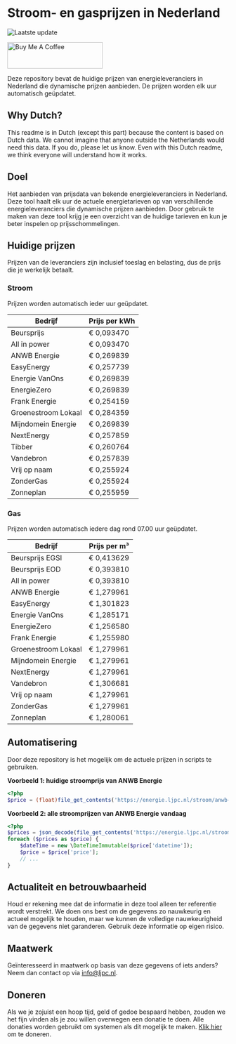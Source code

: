 # Stroom- en gasprijzen in Nederland

![Laatste update](https://img.shields.io/badge/laatste%20update-2025--06--24%2006%3A00%20CET-brightgreen)

<a href="https://www.buymeacoffee.com/Lars-" target="_blank"><img src="https://cdn.buymeacoffee.com/buttons/v2/default-orange.png" alt="Buy Me A Coffee" height="60" style="height: 60px !important;width: 217px !important;" ></a>

Deze repository bevat de huidige prijzen van energieleveranciers in Nederland die dynamische prijzen aanbieden. De prijzen worden elk uur automatisch geüpdatet.

## Why Dutch?

This readme is in Dutch (except this part) because the content is based on Dutch data. We cannot imagine that anyone outside the Netherlands would need this data. If you do, please let us know. Even with this Dutch readme, we think
everyone will understand how it works.

## Doel

Het aanbieden van prijsdata van bekende energieleveranciers in Nederland. Deze tool haalt elk uur de actuele energietarieven op van verschillende energieleveranciers die dynamische prijzen aanbieden. Door gebruik te maken van deze tool
krijg je een overzicht van de huidige tarieven en kun je beter inspelen op prijsschommelingen.

## Huidige prijzen

Prijzen van de leveranciers zijn inclusief toeslag en belasting, dus de prijs die je werkelijk betaalt.

### Stroom

Prijzen worden automatisch ieder uur geüpdatet.

 Bedrijf | Prijs per kWh 
---------|---------------
Beursprijs | € 0,093470
All in power | € 0,093470
ANWB Energie | € 0,269839
EasyEnergy | € 0,257739
Energie VanOns | € 0,269839
EnergieZero | € 0,269839
Frank Energie | € 0,254159
Groenestroom Lokaal | € 0,284359
Mijndomein Energie | € 0,269839
NextEnergy | € 0,257859
Tibber | € 0,260764
Vandebron | € 0,257839
Vrij op naam | € 0,255924
ZonderGas | € 0,255924
Zonneplan | € 0,255959


### Gas

Prijzen worden automatisch iedere dag rond 07.00 uur geüpdatet.

 Bedrijf | Prijs per m³ 
---------|--------------
Beursprijs EGSI | € 0,413629
Beursprijs EOD | € 0,393810
All in power | € 0,393810
ANWB Energie | € 1,279961
EasyEnergy | € 1,301823
Energie VanOns | € 1,285171
EnergieZero | € 1,256580
Frank Energie | € 1,255980
Groenestroom Lokaal | € 1,279961
Mijndomein Energie | € 1,279961
NextEnergy | € 1,279961
Vandebron | € 1,306681
Vrij op naam | € 1,279961
ZonderGas | € 1,279961
Zonneplan | € 1,280061


## Automatisering

Door deze repository is het mogelijk om de actuele prijzen in scripts te gebruiken.

**Voorbeeld 1: huidige stroomprijs van ANWB Energie**

```php
<?php
$price = (float)file_get_contents('https://energie.ljpc.nl/stroom/anwb-energie-nu.txt');

```

**Voorbeeld 2: alle stroomprijzen van ANWB Energie vandaag**

```php
<?php
$prices = json_decode(file_get_contents('https://energie.ljpc.nl/stroom/all-in-power-vandaag.json'),true);
foreach ($prices as $price) {
    $dateTime = new \DateTimeImmutable($price['datetime']);
    $price = $price['price'];
    // ...
}
```

## Actualiteit en betrouwbaarheid

Houd er rekening mee dat de informatie in deze tool alleen ter referentie wordt verstrekt. We doen ons best om de gegevens zo nauwkeurig en actueel mogelijk te houden, maar we kunnen de volledige nauwkeurigheid van de gegevens niet
garanderen. Gebruik deze informatie op eigen risico.

## Maatwerk

Geïnteresseerd in maatwerk op basis van deze gegevens of iets anders? Neem dan contact op
via [info@ljpc.nl](mailto:info@ljpc.nl?subject=Energie%20prijzen).

## Doneren

Als we je zojuist een hoop tijd, geld of gedoe bespaard hebben, zouden we het fijn vinden als je zou willen overwegen een
donatie te doen. Alle donaties worden gebruikt om systemen als dit mogelijk te
maken. [Klik hier](https://www.buymeacoffee.com/Lars-) om te doneren.
